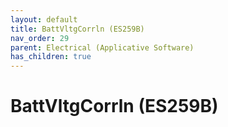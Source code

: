 ```yaml
---
layout: default
title: BattVltgCorrln (ES259B)
nav_order: 29
parent: Electrical (Applicative Software)
has_children: true
---
```

# BattVltgCorrln (ES259B)
